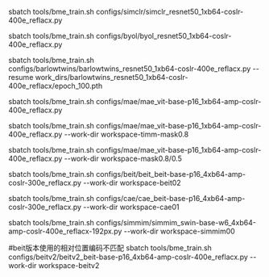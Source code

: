 sbatch tools/bme_train.sh  configs/simclr/simclr_resnet50_1xb64-coslr-400e_reflacx.py 

sbatch tools/bme_train.sh  configs/byol/byol_resnet50_1xb64-coslr-400e_reflacx.py 

sbatch tools/bme_train.sh  configs/barlowtwins/barlowtwins_resnet50_1xb64-coslr-400e_reflacx.py --resume work_dirs/barlowtwins_resnet50_1xb64-coslr-400e_reflacx/epoch_100.pth

sbatch tools/bme_train.sh  configs/mae/mae_vit-base-p16_1xb64-amp-coslr-400e_reflacx.py 

sbatch tools/bme_train.sh configs/mae/mae_vit-base-p16_1xb64-amp-coslr-400e_reflacx.py --work-dir workspace-timm-mask0.8

sbatch tools/bme_train.sh configs/mae/mae_vit-base-p16_1xb64-amp-coslr-400e_reflacx.py --work-dir workspace-mask0.8/0.5

sbatch tools/bme_train.sh configs/beit/beit_beit-base-p16_4xb64-amp-coslr-300e_reflacx.py --work-dir workspace-beit02

sbatch tools/bme_train.sh configs/cae/cae_beit-base-p16_4xb64-amp-coslr-300e_reflacx.py --work-dir workspace-cae01

sbatch tools/bme_train.sh configs/simmim/simmim_swin-base-w6_4xb64-amp-coslr-400e_reflacx-192px.py --work-dir workspace-simmim00


#beit版本使用的相对位置编码不匹配
sbatch tools/bme_train.sh configs/beitv2/beitv2_beit-base-p16_4xb64-amp-coslr-400e_reflacx.py --work-dir workspace-beitv2